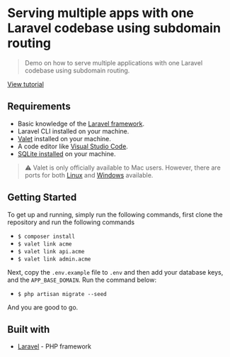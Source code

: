 # Serving multiple apps with one Laravel codebase using subdomain routing
> Demo on how to serve multiple applications with one Laravel codebase using subdomain routing.

[View tutorial](https://blog.pusher.com/laravel-subdomain-routing/)

## Requirements
- Basic knowledge of the [Laravel framework](https://laravel.com).
- Laravel CLI installed on your machine.
- [Valet](https://laravel.com/docs/5.6/valet#installation) installed on your machine.
- A code editor like [Visual Studio Code](https://code.visualstudio.com).
- [SQLite installed](http://www.sqlitetutorial.net/download-install-sqlite/) on your machine.

> ⚠️  Valet is only officially available to Mac users. However, there are ports for both [Linux](https://github.com/cpriego/valet-linux) and [Windows](https://github.com/cretueusebiu/valet-windows) available.

## Getting Started
To get up and running, simply run the following commands, first clone the repository and run the following commands
- `$ composer install`
- `$ valet link acme`
- `$ valet link api.acme`
- `$ valet link admin.acme`

Next, copy the `.env.example` file to `.env` and then add your database keys, and the `APP_BASE_DOMAIN`. Run the command below:
- `$ php artisan migrate --seed`

And you are good to go.

## Built with
* [Laravel](https://laravel.com) - PHP framework
